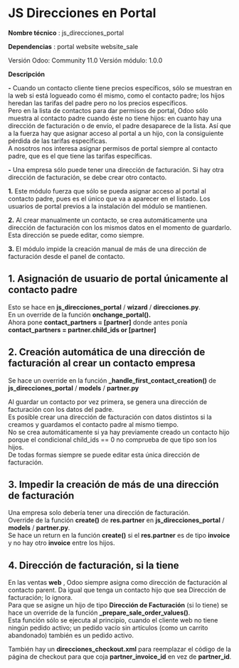# JS Direcciones en Portal

**Nombre técnico** : js\_direcciones\_portal

**Dependencias** :
    portal
    website
    website\_sale

Versión Odoo: Community 11.0
Versión módulo: 1.0.0

**Descripción**

**-** Cuando un contacto cliente tiene precios específicos, sólo se muestran en la web si está logueado como él mismo, como el contacto padre; los hijos heredan las tarifas del padre pero no los precios específicos.  
Pero en la lista de contactos para dar permisos de portal, Odoo sólo muestra al contacto padre cuando éste no tiene hijos: en cuanto hay una dirección de facturación o de envío, el padre desaparece de la lista. Así que a la fuerza hay que asignar acceso al portal a un hijo, con la consiguiente pérdida de las tarifas específicas.  
A nosotros nos interesa asignar permisos de portal siempre al contacto padre, que es el que tiene las tarifas específicas.

**-** Una empresa sólo puede tener una dirección de facturación. Si hay otra dirección de facturación, se debe crear otro contacto.

**1.** Este módulo fuerza que sólo se pueda asignar acceso al portal al contacto padre, pues es el único que va a aparecer en el listado.
Los usuarios de portal previos a la instalación del módulo se mantienen.

**2.** Al crear manualmente un contacto, se crea automáticamente una dirección de facturación con los mismos datos en el momento de guardarlo. Esta dirección se puede editar, como siempre.

**3.** El módulo impide la creación manual de más de una dirección de facturación desde el panel de contacto.

## **1. Asignación de usuario de portal únicamente al contacto padre**

Esto se hace en **js\_direcciones\_portal** / **wizard** / **direcciones.py**.  
En un override de la función **onchange\_portal().**  
Ahora pone **contact\_partners = [partner]**
donde antes ponía **contact\_partners = partner.child\_ids or [partner]**

## **2. Creación automática de una dirección de facturación al crear un contacto empresa**

Se hace un override en la función **\_handle\_first\_contact\_creation()** de **js\_direcciones\_portal** / **models** / **partner.py**

Al guardar un contacto por vez primera, se genera una dirección de facturación con los datos del padre.  
Es posible crear una dirección de facturación con datos distintos si la creamos y guardamos el contacto padre al mismo tiempo.  
No se crea automáticamente si ya hay previamente creado un contacto hijo porque el condicional child\_ids == 0 no comprueba de que tipo son los hijos.  
De todas formas siempre se puede editar esta única dirección de facturación.

## **3. Impedir la creación de más de una dirección de facturación**

Una empresa solo debería tener una dirección de facturación.  
Override de la función **create()** de **res.partner** en **js\_direcciones\_portal** / **models** / **partner.py**.  
Se hace un return en la función **create()** si el **res.partner** es de tipo **invoice** y no hay otro **invoice** entre los hijos.

## **4. Dirección de facturación, si la tiene**

En las ventas **web** , Odoo siempre asigna como dirección de facturación al contacto parent. Da igual que tenga un contacto hijo que sea Dirección de facturación; lo ignora.  
Para que se asigne un hijo de tipo **Dirección de Facturación** (si lo tiene) se hace un override de la función **\_prepare\_sale\_order\_values()**.  
Esta función sólo se ejecuta al principio, cuando el cliente web no tiene ningún pedido activo; un pedido vacío sin artículos (como un carrito abandonado) también es un pedido activo.

También hay un **direcciones\_checkout.xml** para reemplazar el código de la página de checkout para que coja **partner\_invoice\_id** en vez de **partner\_id**.
